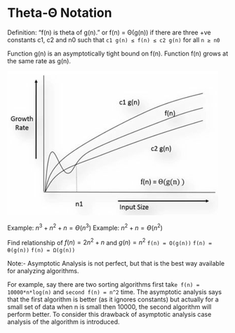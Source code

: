 # Theta-Θ Notation

Definition: “f(n) is theta of g(n).” or f(n) = Θ(g(n)) if there are three +ve constants c1, c2 and n0 such that `c1 g(n) ≤ f(n) ≤ c2 g(n)` for all `n ≥ n0`

Function g(n) is an asymptotically tight bound on f(n). Function f(n) grows at the same rate as g(n).

![](../img/theta.png)

Example: $n^3 + n^2 + n = Ɵ(n^3)$
Example: $n^2 + n = Ɵ(n^2)$

Find relationship of $f(n) = 2n^2 + n$  and $g(n) = n^2$
`f(n) = O(g(n))`
`f(n) = Ɵ(g(n))`
`f(n) = Ω(g(n))`

Note:- Asymptotic Analysis is not perfect, but that is the best way available for analyzing algorithms.

For example, say there are two sorting algorithms first tak`e f(n) = 10000*n*log(n)` and `second f(n) = n^2` time. The asymptotic analysis says that the first algorithm is better (as it ignores constants) but actually for a small set of data when n is small then 10000, the second algorithm will perform better. To consider this drawback of asymptotic analysis case analysis of the algorithm is introduced.